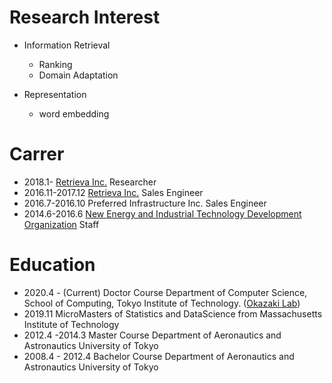 # Research Interest
- Information Retrieval
  - Ranking
  - Domain Adaptation

- Representation
  - word embedding

# Carrer
- 2018.1- [Retrieva Inc.](https://retrieva.jp/) Researcher
- 2016.11-2017.12 [Retrieva Inc.]((https://retrieva.jp/)) Sales Engineer
- 2016.7-2016.10 Preferred Infrastructure Inc. Sales Engineer
- 2014.6-2016.6 [New Energy and Industrial Technology Development Organization](https://www.nedo.go.jp/english/index.html) Staff

# Education
- 2020.4 - (Current) Doctor Course Department of Computer Science, School of Computing, Tokyo Institute of Technology. ([Okazaki Lab](https://www.nlp.c.titech.ac.jp/index.ja.html))
- 2019.11 MicroMasters of Statistics and DataScience from Massachusetts Institute of Technology
- 2012.4 -2014.3 Master Course Department of Aeronautics and Astronautics University of Tokyo
- 2008.4 - 2012.4 Bachelor Course Department of Aeronautics and Astronautics University of Tokyo